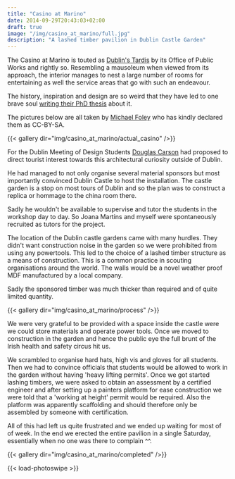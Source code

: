 ```yaml
---
title: "Casino at Marino"
date: 2014-09-29T20:43:03+02:00
draft: true
image: "/img/casino_at_marino/full.jpg"
description: "A lashed timber pavilion in Dublin Castle Garden"
---
```


The Casino at Marino is touted as [Dublin's Tardis]( http://casinomarino.ie/ ) by its Office of Public Works and rightly so.
Resembling a mausoleum when viewed from its approach, the interior manages to nest a large number of rooms for entertaining as well the service areas that go with such an endeavour.

The history, inspiration and design are so weird that they have led to one brave soul [writing their PhD thesis]( https://ages.rwth-aachen.de/cms/AGES/Der-Lehrstuhl/Mitarbeiterinnen-und-Mitarbeiter/Lehrbeauftragte/~sbqn/Felix-Martin/lidx/1/ ) about it.

The pictures below are all taken by [Michael Foley]( https://www.flickr.com/photos/michaelfoleyphotography/) who has kindly declared them as CC-BY-SA.

{{< gallery dir="img/casino_at_marino/actual_casino" />}}

For the Dublin Meeting of Design Students [Douglas Carson](http://www.carsonandcrushell.com/) had proposed to direct tourist interest towards this architectural curiosity outside of Dublin.

He had managed to not only organise several material sponsors but most importantly convinced Dublin Castle to host the installation.
The castle garden is a stop on most tours of Dublin and so the plan was to construct a replica or hommage to the china room there.

Sadly he wouldn't be available to supervise and tutor the students in the workshop day to day.
So Joana Martins and myself were spontaneously recruited as tutors for the project.

The location of the Dublin castle gardens came with many hurdles.
They didn't want construction noise in the garden so we were prohibited from using any powertools.
This led to the choice of a lashed timber structure as a means of construction.
This is a common practice in scouting organisations around the world.
The walls would be a novel weather proof MDF manufactured by a local company.

Sadly the sponsored timber was much thicker than required and of quite limited quantity.


{{< gallery dir="img/casino_at_marino/process" />}}

We were very grateful to be provided with a space inside the castle were we could store materials and operate power tools.
Once we moved to construction in the garden and hence the public eye the full brunt of the Irish health and safety circus hit us.

We scrambled to organise hard hats, high vis and gloves for all students.
Then we had to convince officials that students would be allowed to work in the garden without having 'heavy lifting permits'.
Once we got started lashing timbers, we were asked to obtain an assessment by a certified engineer and after setting up a painters platform for ease construction we were told that a 'working at height' permit would be required.
Also the platform was apparently scaffolding and should therefore only be assembled by someone with certification.

All of this had left us quite frustrated and we ended up waiting for most of of week.
In the end we erected the entire pavilion in a single Saturday, essentially when no one was there to complain ^^.

{{< gallery dir="img/casino_at_marino/completed" />}}

{{< load-photoswipe >}}